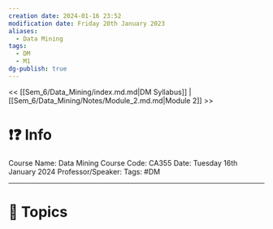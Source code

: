 ```yaml
---
creation date: 2024-01-16 23:52
modification date: Friday 20th January 2023
aliases:
  - Data Mining
tags:
  - DM
  - M1
dg-publish: true
---
```


<< [[Sem_6/Data_Mining/index.md.md|DM Syllabus]] | [[Sem_6/Data_Mining/Notes/Module_2.md.md|Module 2]] >>

# ❗❓ Info
Course Name: Data Mining
Course Code: CA355
Date: Tuesday 16th January 2024
Professor/Speaker: 
Tags: #DM

---
# 📃 Topics

